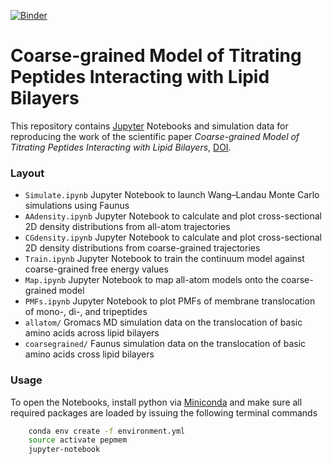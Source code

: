 [![Binder](https://mybinder.org/badge.svg)](https://mybinder.org/v2/gh/teokem/SI-peptidebilayer/master)

# Coarse-grained Model of Titrating Peptides Interacting with Lipid Bilayers

This repository contains [Jupyter](http://jupyter.org) Notebooks and simulation data for reproducing the work of the scientific paper _Coarse-grained Model of Titrating Peptides Interacting with Lipid Bilayers_, [DOI]().

### Layout

- `Simulate.ipynb` Jupyter Notebook to launch Wang–Landau Monte Carlo simulations using Faunus
- `AAdensity.ipynb` Jupyter Notebook to calculate and plot cross-sectional 2D density distributions from all-atom trajectories
- `CGdensity.ipynb` Jupyter Notebook to calculate and plot cross-sectional 2D density distributions from coarse-grained trajectories
- `Train.ipynb` Jupyter Notebook to train the continuum model against coarse-grained free energy values
- `Map.ipynb` Jupyter Notebook to map all-atom models onto the coarse-grained model 
- `PMFs.ipynb` Jupyter Notebook to plot PMFs of membrane translocation of mono-, di-, and tripeptides
- `allatom/` Gromacs MD simulation data on the translocation of basic amino acids across lipid bilayers
- `coarsegrained/` Faunus simulation data on the translocation of basic amino acids cross lipid bilayers


### Usage

To open the Notebooks, install python via [Miniconda](https://conda.io/miniconda.html) and make sure all required packages are loaded
by issuing the following terminal commands

```bash
    conda env create -f environment.yml
    source activate pepmem
    jupyter-notebook
```
